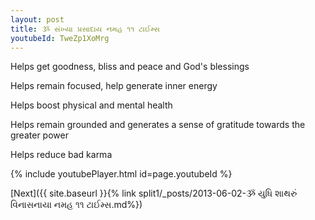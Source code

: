 ```yaml
---
layout: post
title: ૐ સંખ્યા પ્રસાદાય નમહ ૧૧ ટાઈમ્સ
youtubeId: TweZp1XoMrg
---
```

 
 
Helps get goodness, bliss and peace and God's blessings
 
Helps remain focused, help generate inner energy 
 
Helps boost physical and mental health 
 
Helps remain grounded and generates a sense of gratitude towards the greater power 
 
Helps reduce bad karma
 
 
 
 


{% include youtubePlayer.html id=page.youtubeId %}
 
[Next]({{ site.baseurl }}{% link  split1/_posts/2013-06-02-ૐ યુધિ શાથરું વિનાસનાયા નમહ ૧૧ ટાઈમ્સ.md%})
 
